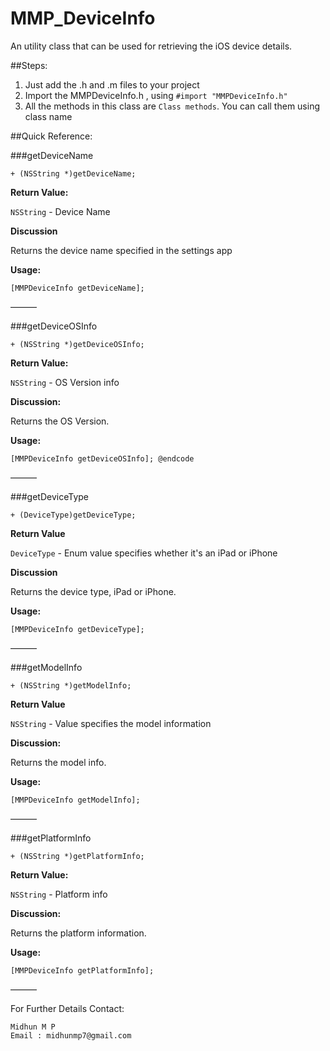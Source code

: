 # MMP_DeviceInfo
An utility class that can be used for retrieving the iOS device details.

##Steps:

1. Just add the .h and .m files to your project
2. Import the MMPDeviceInfo.h , using `#import "MMPDeviceInfo.h"`
3. All the methods in this class are `Class methods`. You can call them using class name

##Quick Reference:

###getDeviceName

```
+ (NSString *)getDeviceName;  
```

**Return Value:**

`NSString` - Device Name

**Discussion**

Returns the device name specified in the settings app

**Usage:**

```
[MMPDeviceInfo getDeviceName];
```

———

###getDeviceOSInfo

```
+ (NSString *)getDeviceOSInfo;  
```

**Return Value:**

`NSString` - OS Version info

**Discussion:**

Returns the OS Version.

**Usage:**
```
[MMPDeviceInfo getDeviceOSInfo]; @endcode
```

———

###getDeviceType
```
+ (DeviceType)getDeviceType;  
```
**Return Value**

`DeviceType` - Enum value specifies whether it's an iPad or iPhone

**Discussion**

Returns the device type, iPad or iPhone.

**Usage:**
```
[MMPDeviceInfo getDeviceType];
```

———

###getModelInfo
```
+ (NSString *)getModelInfo;  
```

**Return Value**

`NSString` - Value specifies the model information

**Discussion:**

Returns the model info.

**Usage:**
```
[MMPDeviceInfo getModelInfo];
```

———

###getPlatformInfo

```
+ (NSString *)getPlatformInfo;  
```
**Return Value:**

`NSString` - Platform info


**Discussion:**

Returns the platform information.

**Usage:**
```
[MMPDeviceInfo getPlatformInfo];
```

———

For Further Details Contact:

	Midhun M P
	Email : midhunmp7@gmail.com